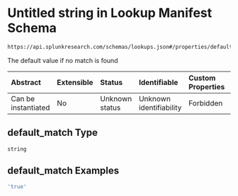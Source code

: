 # Untitled string in Lookup Manifest Schema

```txt
https://api.splunkresearch.com/schemas/lookups.json#/properties/default_match
```

The default value if no match is found

| Abstract            | Extensible | Status         | Identifiable            | Custom Properties | Additional Properties | Access Restrictions | Defined In                                                               |
| :------------------ | :--------- | :------------- | :---------------------- | :---------------- | :-------------------- | :------------------ | :----------------------------------------------------------------------- |
| Can be instantiated | No         | Unknown status | Unknown identifiability | Forbidden         | Allowed               | none                | [lookups.spec.json*](../../out/lookups.spec.json "open original schema") |

## default_match Type

`string`

## default_match Examples

```yaml
'true'

```

